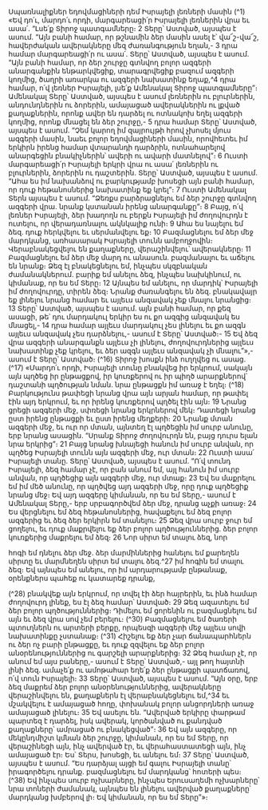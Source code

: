 
Սպառնալիքներ եդովմացիների դեմ
Իսրայելի լեռների մասին
(^1) «Եվ դո՛ւ, մարդո՛ւ որդի, մարգարեացի՛ր Իսրայելի լեռներին վրա եւ ասա՛. “Լսե՛ք Տիրոջ պատգամները։ 2 Տերը՝
Աստված, այսպես է ասում. “Այն բանի համար, որ թշնամին ձեր մասին ասել է՝ վա՜շ-վա՜շ, հավերժական ավերակները
մեզ ժառանգություն եղան,- 3 դրա համար մարգարեացի՛ր ու ասա՛. Տերը՝ Աստված, այսպես է ասում. “Այն բանի համար,
որ ձեր շուրջը գտնվող բոլոր ազգերի անարգանքին ենթարկվեցիք, տարագրվեցիք բազում ազգերի կողմից, ծաղրի
առարկա ու ազգերի նախատինք եղաք,^4 դրա համար, ո՛վ լեռներ Իսրայելի, լսե՛ք Ամենակալ Տիրոջ պատգամները”։
Ամենակալ Տերը՝ Աստված, այսպես է ասում լեռներին ու բլուրներին, անդունդներին ու ձորերին, ամայացած
ավերակներին ու լքված քաղաքներին, որոնք ավեր են դարձել ու ոտնակոխ եղել ազգերի կողմից, որոնք մնացել են ձեր
շուրջը,- 5 դրա համար Տերը՝ Աստված, այսպես է ասում. “Չեմ կարող իմ զայրույթի հրով չխոսել մյուս ազգերի մասին,
նաեւ բոլոր եդովմացիների մասին, որովհետեւ իմ երկիրն իրենց համար վտարանդի դարձրին, ոտնահարելով անարգեցին
բնակիչներին՝ ավերի ու ավարի մատնելով”։ 6 Ուստի մարգարեացի՛ր Իսրայելի երկրի վրա ու ասա՛ լեռներին ու
բլուրներին, ձորերին ու դաշտերին. Տերը՝ Աստված, այսպես է ասում. “Ահա ես իմ նախանձով ու բարկությամբ խոսեցի
այն բանի համար, որ դուք հեթանոսներից նախատինք եք կրել”։ 7 Ուստի Ամենակալ Տերն այսպես է ասում. “Ձեռքս
բարձրացնելու եմ ձեր շուրջը գտնվող ազգերի վրա. նրանք կստանան իրենց անարգանքը”։ 8 Բայց, ո՛վ լեռներ Իսրայելի,
ձեր խաղողն ու բերքն Իսրայելի իմ ժողովուրդն է ուտելու, որ վերադառնալու ակնկալիք ունի։ 9 Ահա ես նայելու եմ ձեզ.
դուք հերկվելու եւ սերմանվելու եք։ 10 Բազմացնելու եմ ձեր մեջ մարդկանց, առհասարակ Իսրայելի տունն ամբողջովին։
Վերաբնակեցվելու են քաղաքները, վերաշինվելու՝ ավերակները։ 11 Բազմացնելու եմ ձեր մեջ մարդ ու անասուն.
բազմանալու եւ աճելու են նրանք։ Ձեզ էլ բնակեցնելու եմ, ինչպես սկզբնական ժամանակներում. բարիք եմ անելու ձեզ,
ինչպես նախկինում, ու կիմանաք, որ ես եմ Տերը։ 12 Այնպես եմ անելու, որ մարդիկ՝ Իսրայելի իմ ժողովուրդը, տիրեն ձեզ։
Նրանք ժառանգելու են ձեզ. բնակավայր եք լինելու նրանց համար եւ այլեւս անզավակ չեք մնալու նրանցից։ 13 Տերը՝
Աստված, այսպես է ասում. այն բանի համար, որ քեզ ասացի, թե՝ դու մարդակուլ երկիր ես ու քո ազգից անզավակ ես
մնացել,- 14 դրա համար այլեւս մարդակուլ չես լինելու եւ քո ազգն այլեւս անզավակ չես դարձնելու,- ասում է Տերը՝
Աստված։- 15 Եվ ձեզ վրա ազգերի անարգանքն այլեւս չի լինելու, ժողովուրդներից այլեւս նախատինք չեք կրելու, եւ ձեր
ազգն այլեւս անզավակ չի մնալու”»,- ասում է Տերը՝ Աստված։
(^16) Տիրոջ խոսքն ինձ ուղղվեց ու ասաց. (^17) «Մարդո՛ւ որդի, Իսրայելի տունը բնակվեց իր երկրում, սակայն այն պղծեց
իր ընթացքով, իր կուռքերով ու իր պիղծ արարքներով՝ դաշտանի պղծության նման. նրա ընթացքն իմ առաջ է եղել։
(^18) Բարկությունս թափեցի նրանց վրա այն արյան համար, որ թափել էին այդ երկրում, եւ որ իրենց կուռքերով պղծել էին
այն։ 19 Նրանց ցրեցի ազգերի մեջ, սփռեցի նրանց երկրներով մեկ։ Դատեցի նրանց ըստ իրենց ընթացքի եւ ըստ իրենց
մեղքերի։ 20 Նրանք մտան ազգերի մեջ, եւ ուր որ մտան, այնտեղ էլ պղծեցին իմ սուրբ անունը, երբ նրանց ասացին.
“Սրանք Տիրոջ ժողովուրդն են, բայց դուրս ելան նրա երկրից”։ 21 Բայց նրանց խնայեցի հանուն իմ սուրբ անվան, որ
պղծեց Իսրայելի տունն այն ազգերի մեջ, ուր մտան։ 22 Ուստի ասա՛ Իսրայելի տանը. Տերը՝ Աստված, այսպես է ասում.
“Ո՛վ տունդ Իսրայելի, ձեզ համար չէ, որ բան անում եմ, այլ հանուն իմ սուրբ անվան, որ պղծեցիք այն ազգերի մեջ, ուր
մտաք։ 23 Եվ ես մաքրելու եմ իմ մեծ անունը, որ պղծվեց այդ ազգերի մեջ, որը դուք պղծեցիք նրանց մեջ։ Եվ այդ ազգերը
կիմանան, որ ես եմ Տերը,- ասում է Ամենակալ Տերը,- երբ սրբագործվեմ ձեր մեջ, դրանց աչքի առաջ։ 24 Ես վերցնելու եմ
ձեզ հեթանոսներից, հավաքելու եմ ձեզ բոլոր ազգերից եւ ձեզ ձեր երկիրն եմ տանելու։ 25 Ձեզ վրա սուրբ ջուր եմ ցողելու,
եւ դուք մաքրվելու եք ձեր բոլոր պղծություններից. ձեր բոլոր կուռքերից մաքրելու եմ ձեզ։ 26 Նոր սիրտ եմ տալու ձեզ, նոր


հոգի եմ դնելու ձեր մեջ. ձեր մարմիններից հանելու եմ քարեղեն սիրտը եւ մարմնեղեն սիրտ եմ տալու ձեզ.^27 իմ հոգին
եմ տալու ձեզ։ Եվ այնպես եմ անելու, որ իմ արդարությամբ ընթանաք, օրենքներս պահեք ու կատարեք դրանք,

(^28) բնակվեք այն երկրում, որ տվել էի ձեր հայրերին, եւ ինձ համար ժողովուրդ լինեք, ես էլ ձեզ համար՝ Աստված։ 29 Ձեզ
ազատելու եմ ձեր բոլոր պղծություններից։ Դիմելու եմ ցորենին ու բազմացնելու եմ այն եւ ձեզ վրա սով չեմ բերելու։
(^30) Բազմացնելու եմ ծառերի պտուղներն ու արտերի բերքը, որպեսզի ազգերի մեջ այլեւս սովի նախատինքը չստանաք։
(^31) Հիշելու եք ձեր չար ճանապարհներն ու ձեր ոչ բարի ընթացքը, եւ դուք զզվելու եք ձեր բոլոր անօրենություններից ու
գարշելի արարքներից։ 32 Ձեզ համար չէ, որ անում եմ այս բաները,- ասում է Տերը՝ Աստված,- այլ թող հայտնի լինի ձեզ.
ամաչե՛ք ու ամոթահար եղե՛ք ձեր ընթացքի պատճառով, ո՛վ տուն Իսրայելի։ 33 Տերը՝ Աստված, այսպես է ասում. “Այն
օրը, երբ ձեզ մաքրեմ ձեր բոլոր անօրենություններից, ավերակները վերաշինվելու են, քաղաքներն էլ վերաբնակեցնելու
եմ,^34 եւ մշակվելու է ամայացած հողը, փոխանակ բոլոր անցորդների առաջ ամայացած լինելու։ 35 Եվ ասելու են.
“Ավերված երկիրը փարթամ պարտեզ է դարձել, իսկ ավերակ, կործանված ու քանդված քաղաքները՝ ամրացած ու
բնակեցված”։ 36 Եվ այն ազգերը, որ մեկընդմիշտ կմնան ձեր շուրջը, կիմանան, որ ես եմ Տերը, որ վերաշինեցի այն, ինչ
ավերված էր, եւ վերահաստատեցի այն, ինչ ամայացած էր։ Ես՝ Տերս, խոսեցի, եւ անելու եմ։ 37 Տերը՝ Աստված, այսպես է
ասում. “Ես դարձյալ այցի եմ գալու Իսրայելի տանը՝ իրագործելու դրանք. բազմացնելու եմ մարդկանց՝ հոտերի պես։
(^38) Եվ ինչպես սուրբ ոչխարները, ինչպես Երուսաղեմի ոչխարները՝ նրա տոների ժամանակ, այնպես են լինելու ավերված
քաղաքները՝ մարդկանց խմբերով լի։ Եվ կիմանան, որ ես եմ Տերը”»։
